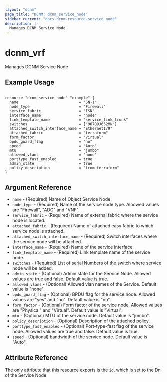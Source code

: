 ```yaml
---
layout: "dcnm"
page_title: "DCNM: dcnm_service_node"
sidebar_current: "docs-dcnm-resource-service_node"
description: |-
  Manages DCNM Service Node
---
```


# dcnm_vrf

Manages DCNM Service Node

## Example Usage

```hcl

resource "dcnm_service_node" "example" {
  name                           = "SN-1"
  node_type                      = "Firewall"
  service_fabric                 = "ISN"
  interface_name                 = "node"
  link_template_name             = "service_link_trunk"
  switches                       = ["9O7Q9J652MN"]
  attached_switch_interface_name = "Ethernet1/9"
  attached_fabric                = "terraform"
  form_factor                    = "Virtual"
  bpdu_guard_flag                = "no"
  speed                          = "Auto"
  mtu                            = "jumbo"
  allowed_vlans                  = "none"
  porttype_fast_enabled          = true
  admin_state                    = true
  policy_description             = "from terraform"
}

```

## Argument Reference

- `name` - (Required) Name of Object Service Node.
- `node_type` - (Required) Name of the service node type. Aloowed values are "Firewall", "ADC" and "VNF".
- `service_fabric` - (Required) Name of external fabric where the service node is located.
- `attached_fabric` - (Required) Name of attached easy fabric to which service node is attached.
- `attached_switch_interface_name` - (Required) Switch interfaces where the service node will be attached.
- `interface_name` - (Required) Name of the service interface.
- `link_template_name` - (Required) Link template name of the service node.
- `switches` - (Required) List of serial Numbers of the switch where service node will be added.
- `admin_state` - (Optional) Admin state for the Service Node. Allowed values are true and false. Default value is true.
- `allowed_vlans` - (Optional) Allowed vlan names of the Service. Default value is "none".
- `bpdu_guard_flag` - (Optional) BPDU flag for the service node. Allowed values are "yes" and "no". Default value is "no".
- `form_factor` - (Optional) Form factor of the service node. Allowed values are "Physical" and "Virtual". Default value is "Virtual".
- `mtu` - (Optional) MTU of the service node. Default value is "jumbo".
- `policy_description` - (Optional) Description of the attached policy.
- `porttype_fast_enabled` - (Optional) Port-type-fast flag of the service node. Allowed values are true and false. Default value is true.
- `speed` - (Optional) bandwidth of the service node. Default value is "Auto".

## Attribute Reference

The only attribute that this resource exports is the `id`, which is set to the
Dn of the Service Node.
